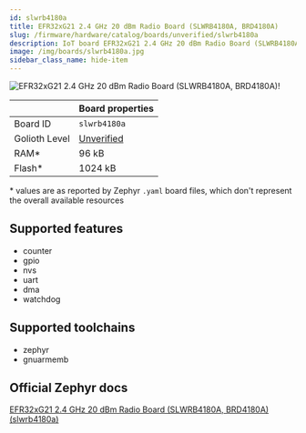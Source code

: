 ```yaml
---
id: slwrb4180a
title: EFR32xG21 2.4 GHz 20 dBm Radio Board (SLWRB4180A, BRD4180A)
slug: /firmware/hardware/catalog/boards/unverified/slwrb4180a
description: IoT board EFR32xG21 2.4 GHz 20 dBm Radio Board (SLWRB4180A, BRD4180A), compatible with Golioth at unverified level.
image: /img/boards/slwrb4180a.jpg
sidebar_class_name: hide-item
---
```


[//]: # (This is an auto-generated file, do not edit! Changes to it will be lost upon re-generation)

![EFR32xG21 2.4 GHz 20 dBm Radio Board (SLWRB4180A, BRD4180A)!](/img/boards/slwrb4180a.jpg "EFR32xG21 2.4 GHz 20 dBm Radio Board (SLWRB4180A, BRD4180A)")

|                | Board properties     |
| -------------  | -------------------- |
| Board ID       | `slwrb4180a` |
| Golioth Level  | [Unverified](/firmware/hardware#unverified-boards) |
| RAM*           | 96 kB |
| Flash*         | 1024 kB |

\* values are as reported by Zephyr `.yaml` board files, which don't represent the overall available resources



## Supported features

* counter
* gpio
* nvs
* uart
* dma
* watchdog

## Supported toolchains

* zephyr
* gnuarmemb

## Official Zephyr docs

[EFR32xG21 2.4 GHz 20 dBm Radio Board (SLWRB4180A, BRD4180A) (slwrb4180a)](https://docs.zephyrproject.org/latest/boards/silabs/radio_boards/slwrb4180a/doc/index.html)
